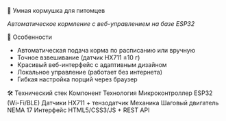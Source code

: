🐾 Умная кормушка для питомцев

*Автоматическое кормление с веб-управлением на базе ESP32*

🌟 Особенности
- Автоматическая подача корма по расписанию или вручную
- Точное взвешивание (датчик HX711 ±10 г)
- Красивый веб-интерфейс с адаптивным дизайном
- Локальное управление (работает без интернета)
- Гибкая настройка порций через браузер


🛠 Технический стек
Компонент	Технология
Микроконтроллер	ESP32 (Wi-Fi/BLE)
Датчики	HX711 + тензодатчик
Механика	Шаговый двигатель NEMA 17
Интерфейс	HTML5/CSS3/JS + REST API
